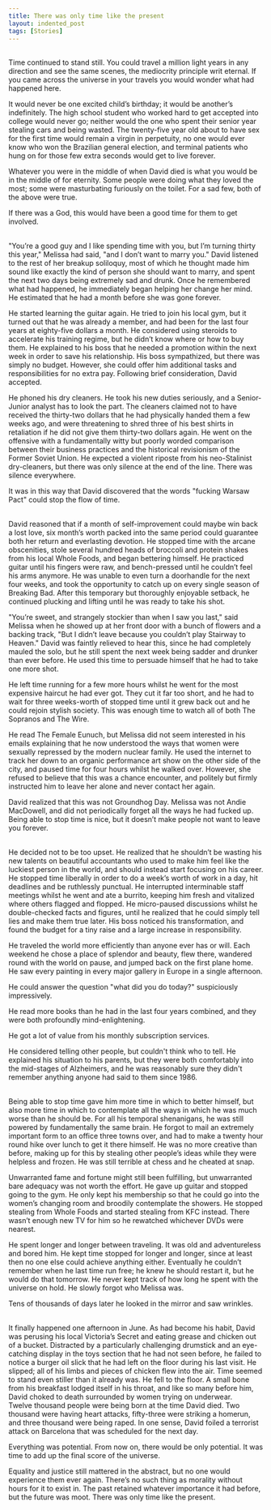 ```yaml
---
title: There was only time like the present
layout: indented_post
tags: [Stories]
---
```

<br/>
Time continued to stand still. You could travel a million light years in any direction and see the same scenes, the mediocrity principle writ eternal. If you came across the universe in your travels you would wonder what had happened here.

It would never be one excited child’s birthday; it would be another’s indefinitely. The high school student who worked hard to get accepted into college would never go; neither would the one who spent their senior year stealing cars and being wasted. The twenty-five year old about to have sex for the first time would remain a virgin in perpetuity, no one would ever know who won the Brazilian general election, and terminal patients who hung on for those few extra seconds would get to live forever.

Whatever you were in the middle of when David died is what you would be in the middle of for eternity. Some people were doing what they loved the most; some were masturbating furiously on the toilet. For a sad few, both of the above were true.

If there was a God, this would have been a good time for them to get involved.

<br/>
"You’re a good guy and I like spending time with you, but I’m turning thirty this year," Melissa had said, "and I don’t want to marry you." David listened to the rest of her breakup soliloquy, most of which he thought made him sound like exactly the kind of person she should want to marry, and spent the next two days being extremely sad and drunk. Once he remembered what had happened, he immediately began helping her change her mind. He estimated that he had a month before she was gone forever.

He started learning the guitar again. He tried to join his local gym, but it turned out that he was already a member, and had been for the last four years at eighty-five dollars a month. He considered using steroids to accelerate his training regime, but he didn’t know where or how to buy them. He explained to his boss that he needed a promotion within the next week in order to save his relationship. His boss sympathized, but there was simply no budget. However, she could offer him additional tasks and responsibilities for no extra pay. Following brief consideration, David accepted.

He phoned his dry cleaners. He took his new duties seriously, and a Senior-Junior analyst has to look the part. The cleaners claimed not to have received the thirty-two dollars that he had physically handed them a few weeks ago, and were threatening to shred three of his best shirts in retaliation if he did not give them thirty-two dollars again. He went on the offensive with a fundamentally witty but poorly worded comparison between their business practices and the historical revisionism of the Former Soviet Union. He expected a violent riposte from his neo-Stalinist dry-cleaners, but there was only silence at the end of the line. There was silence everywhere.

It was in this way that David discovered that the words "fucking Warsaw Pact" could stop the flow of time.

<br/>
David reasoned that if a month of self-improvement could maybe win back a lost love, six month’s worth packed into the same period could guarantee both her return and everlasting devotion. He stopped time with the arcane obscenities, stole several hundred heads of broccoli and protein shakes from his local Whole Foods, and began bettering himself. He practiced guitar until his fingers were raw, and bench-pressed until he couldn’t feel his arms anymore. He was unable to even turn a doorhandle for the next four weeks, and took the opportunity to catch up on every single season of Breaking Bad. After this temporary but thoroughly enjoyable setback, he continued plucking and lifting until he was ready to take his shot.

"You’re sweet, and strangely stockier than when I saw you last," said Melissa when he showed up at her front door with a bunch of flowers and a backing track, "But I didn’t leave because you couldn’t play Stairway to Heaven." David was faintly relieved to hear this, since he had completely mauled the solo, but he still spent the next week being sadder and drunker than ever before. He used this time to persuade himself that he had to take one more shot.

He left time running for a few more hours whilst he went for the most expensive haircut he had ever got. They cut it far too short, and he had to wait for three weeks-worth of stopped time until it grew back out and he could rejoin stylish society. This was enough time to watch all of both The Sopranos and The Wire.

He read The Female Eunuch, but Melissa did not seem interested in his emails explaining that he now understood the ways that women were sexually repressed by the modern nuclear family. He used the internet to track her down to an organic performance art show on the other side of the city, and paused time for four hours whilst he walked over. However, she refused to believe that this was a chance encounter, and politely but firmly instructed him to leave her alone and never contact her again.

David realized that this was not Groundhog Day. Melissa was not Andie MacDowell, and did not periodically forget all the ways he had fucked up. Being able to stop time is nice, but it doesn’t make people not want to leave you forever.

<br/>
He decided not to be too upset. He realized that he shouldn’t be wasting his new talents on beautiful accountants who used to make him feel like the luckiest person in the world, and should instead start focusing on his career. He stopped time liberally in order to do a week’s worth of work in a day, hit deadlines and be ruthlessly punctual. He interrupted interminable staff meetings whilst he went and ate a burrito, keeping him fresh and vitalized where others flagged and flopped. He micro-paused discussions whilst he double-checked facts and figures, until he realized that he could simply tell lies and make them true later. His boss noticed his transformation, and found the budget for a tiny raise and a large increase in responsibility.

He traveled the world more efficiently than anyone ever has or will. Each weekend he chose a place of splendor and beauty, flew there, wandered round with the world on pause, and jumped back on the first plane home. He saw every painting in every major gallery in Europe in a single afternoon.

He could answer the question "what did you do today?" suspiciously impressively.

He read more books than he had in the last four years combined, and they were both profoundly mind-enlightening.

He got a lot of value from his monthly subscription services.

He considered telling other people, but couldn't think who to tell. He explained his situation to his parents, but they were both comfortably into the mid-stages of Alzheimers, and he was reasonably sure they didn't remember anything anyone had said to them since 1986.

<br/>
Being able to stop time gave him more time in which to better himself, but also more time in which to contemplate all the ways in which he was much worse than he should be. For all his temporal shenanigans, he was still powered by fundamentally the same brain. He forgot to mail an extremely important form to an office three towns over, and had to make a twenty hour round hike over lunch to get it there himself. He was no more creative than before, making up for this by stealing other people’s ideas while they were helpless and frozen. He was still terrible at chess and he cheated at snap.

Unwarranted fame and fortune might still been fulfilling, but unwarranted bare adequacy was not worth the effort. He gave up guitar and stopped going to the gym. He only kept his membership so that he could go into the women’s changing room and broodily contemplate the showers. He stopped stealing from Whole Foods and started stealing from KFC instead. There wasn’t enough new TV for him so he rewatched whichever DVDs were nearest.

He spent longer and longer between traveling. It was old and adventureless and bored him. He kept time stopped for longer and longer, since at least then no one else could achieve anything either. Eventually he couldn’t remember when he last time run free; he knew he should restart it, but he would do that tomorrow. He never kept track of how long he spent with the universe on hold. He slowly forgot who Melissa was.

Tens of thousands of days later he looked in the mirror and saw wrinkles.

<br/>
It finally happened one afternoon in June. As had become his habit, David was perusing his local Victoria’s Secret and eating grease and chicken out of a bucket. Distracted by a particularly challenging drumstick and an eye-catching display in the toys section that he had not seen before, he failed to notice a burger oil slick that he had left on the floor during his last visit. He slipped; all of his limbs and pieces of chicken flew into the air. Time seemed to stand even stiller than it already was. He fell to the floor. A small bone from his breakfast lodged itself in his throat, and like so many before him, David choked to death surrounded by women trying on underwear.

<br/>
Twelve thousand people were being born at the time David died. Two thousand were having heart attacks, fifty-three were striking a homerun, and three thousand were being raped. In one sense, David foiled a terrorist attack on Barcelona that was scheduled for the next day.

Everything was potential. From now on, there would be only potential. It was time to add up the final score of the universe.

Equality and justice still mattered in the abstract, but no one would experience them ever again. There’s no such thing as morality without hours for it to exist in. The past retained whatever importance it had before, but the future was moot. There was only time like the present.
